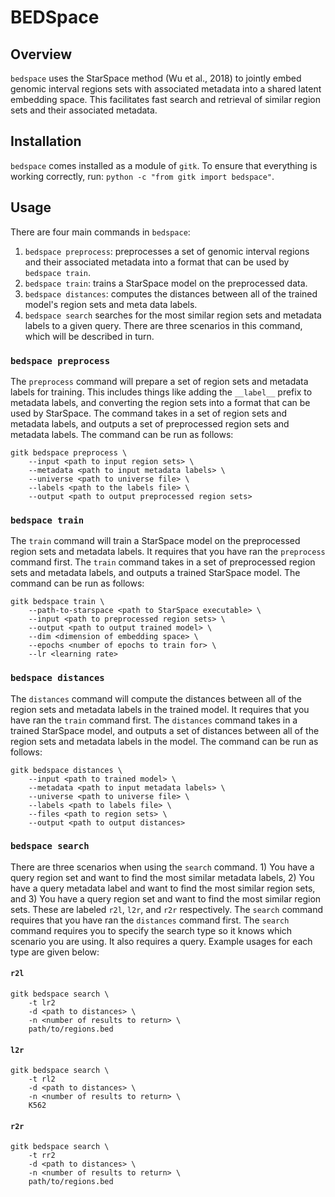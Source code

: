 # BEDSpace
## Overview
`bedspace` uses the StarSpace method (Wu et al., 2018) to jointly embed genomic interval regions sets with associated metadata into a shared latent embedding space. This facilitates fast search and retrieval of similar region sets and their associated metadata.

## Installation

`bedspace` comes installed as a module of `gitk`. To ensure that everything is working correctly, run: `python -c "from gitk import bedspace"`.

## Usage
There are four main commands in `bedspace`:
1. `bedspace preprocess`: preprocesses a set of genomic interval regions and their associated metadata into a format that can be used by `bedspace train`.
2. `bedspace train`: trains a StarSpace model on the preprocessed data.
3. `bedspace distances`: computes the distances between all of the trained model's region sets and meta data labels.
4. `bedspace search` searches for the most similar region sets and metadata labels to a given query. There are three scenarios in this command, which will be described in turn.

### `bedspace preprocess`
The `preprocess` command will prepare a set of region sets and metadata labels for training. This includes things like adding the `__label__` prefix to metadata labels, and converting the region sets into a format that can be used by StarSpace. The command takes in a set of region sets and metadata labels, and outputs a set of preprocessed region sets and metadata labels. The command can be run as follows:

```
gitk bedspace preprocess \
    --input <path to input region sets> \
    --metadata <path to input metadata labels> \
    --universe <path to universe file> \
    --labels <path to the labels file> \
    --output <path to output preprocessed region sets> 
```
### `bedspace train`
The `train` command will train a StarSpace model on the preprocessed region sets and metadata labels. It requires that you have ran the `preprocess` command first. The `train` command takes in a set of preprocessed region sets and metadata labels, and outputs a trained StarSpace model. The command can be run as follows:

```
gitk bedspace train \
    --path-to-starspace <path to StarSpace executable> \
    --input <path to preprocessed region sets> \
    --output <path to output trained model> \
    --dim <dimension of embedding space> \
    --epochs <number of epochs to train for> \
    --lr <learning rate>
```

### `bedspace distances`
The `distances` command will compute the distances between all of the region sets and metadata labels in the trained model. It requires that you have ran the `train` command first. The `distances` command takes in a trained StarSpace model, and outputs a set of distances between all of the region sets and metadata labels in the model. The command can be run as follows:

```
gitk bedspace distances \
    --input <path to trained model> \
    --metadata <path to input metadata labels> \
    --universe <path to universe file> \
    --labels <path to labels file> \
    --files <path to region sets> \
    --output <path to output distances>
```

### `bedspace search`
There are three scenarios when using the `search` command. 1) You have a query region set and want to find the most similar metadata labels, 2) You have a query metadata label and want to find the most similar region sets, and 3) You have a query region set and want to find the most similar region sets. These are labeled `r2l`, ``l2r``, and `r2r` respectively. The `search` command requires that you have ran the `distances` command first. The `search` command requires you to specify the search type so it knows which scenario you are using. It also requires a query. Example usages for each type are given below:

#### `r2l`
```
gitk bedspace search \
    -t lr2
    -d <path to distances> \
    -n <number of results to return> \
    path/to/regions.bed
```

#### `l2r`
```
gitk bedspace search \
    -t rl2
    -d <path to distances> \
    -n <number of results to return> \
    K562
```

#### `r2r`
```
gitk bedspace search \
    -t rr2
    -d <path to distances> \
    -n <number of results to return> \
    path/to/regions.bed
```